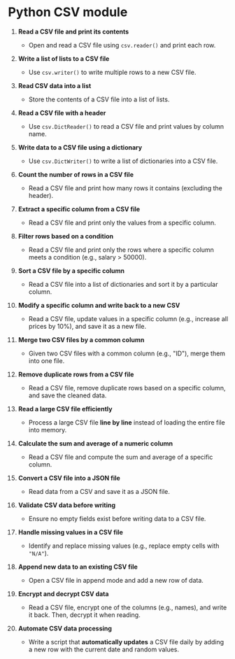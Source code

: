 # Python CSV module

1. **Read a CSV file and print its contents**
   - Open and read a CSV file using `csv.reader()` and print each row.

2. **Write a list of lists to a CSV file**
   - Use `csv.writer()` to write multiple rows to a new CSV file.

3. **Read CSV data into a list**
   - Store the contents of a CSV file into a list of lists.

4. **Read a CSV file with a header**
   - Use `csv.DictReader()` to read a CSV file and print values by column name.

5. **Write data to a CSV file using a dictionary**
   - Use `csv.DictWriter()` to write a list of dictionaries into a CSV file.

6. **Count the number of rows in a CSV file**
   - Read a CSV file and print how many rows it contains (excluding the header).

7. **Extract a specific column from a CSV file**
   - Read a CSV file and print only the values from a specific column.

8. **Filter rows based on a condition**
   - Read a CSV file and print only the rows where a specific column meets a condition (e.g., salary > 50000).

9. **Sort a CSV file by a specific column**
   - Read a CSV file into a list of dictionaries and sort it by a particular column.

10. **Modify a specific column and write back to a new CSV**
    - Read a CSV file, update values in a specific column (e.g., increase all prices by 10%), and save it as a new file.

11. **Merge two CSV files by a common column**
    - Given two CSV files with a common column (e.g., "ID"), merge them into one file.

12. **Remove duplicate rows from a CSV file**
    - Read a CSV file, remove duplicate rows based on a specific column, and save the cleaned data.

13. **Read a large CSV file efficiently**
    - Process a large CSV file **line by line** instead of loading the entire file into memory.

14. **Calculate the sum and average of a numeric column**
    - Read a CSV file and compute the sum and average of a specific column.

15. **Convert a CSV file into a JSON file**
    - Read data from a CSV and save it as a JSON file.

16. **Validate CSV data before writing**
    - Ensure no empty fields exist before writing data to a CSV file.

17. **Handle missing values in a CSV file**
    - Identify and replace missing values (e.g., replace empty cells with `"N/A"`).

18. **Append new data to an existing CSV file**
    - Open a CSV file in append mode and add a new row of data.

19. **Encrypt and decrypt CSV data**
    - Read a CSV file, encrypt one of the columns (e.g., names), and write it back. Then, decrypt it when reading.

20. **Automate CSV data processing**
    - Write a script that **automatically updates** a CSV file daily by adding a new row with the current date and random values.
